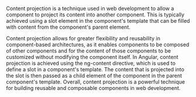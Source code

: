 Content projection is a technique used in web development to allow a component to project its content into another component. This is typically achieved using a slot element in the component's template that can be filled with content from the component's parent element.

Content projection allows for greater flexibility and reusability in component-based architectures, as it enables components to be composed of other components and for the content of those components to be customized without modifying the component itself.
In Angular, content projection is achieved using the ng-content directive, which is used to define a slot in a component's template. The content that is projected into the slot is then passed as a child element of the component in the parent component's template.
Overall, content projection is a powerful technique for building reusable and composable components in web development.
